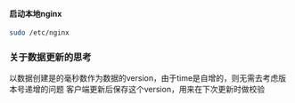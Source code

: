 #### 启动本地nginx

```bash
sudo /etc/nginx
```

### 关于数据更新的思考

以数据创建是的毫秒数作为数据的version，由于time是自增的，则无需去考虑版本号递增的问题
客户端更新后保存这个version，用来在下次更新时做校验